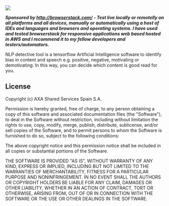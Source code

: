 <img src="https://p14.zdusercontent.com/attachment/1015988/A0YsvjnPbqBiMMWhpwnq91ALD?token=eyJhbGciOiJkaXIiLCJlbmMiOiJBMTI4Q0JDLUhTMjU2In0..W7CLK4jEMnAPt58_QxIJ3A.a4ThDDFsxxjFPolrA7LNXI-5-dtk_142eI2IwJ6l04us_2HHXVVe0FG01jFG9hnr5gK8GFNeZfWMhJaKdepZkHHjI51kF-ESzT7Aw-zhTs8mLaFm5omEOm4c5E9jdcL-8qTJDfuyK2EL76qNqEAMR6e72WONnAVIh9e9nbh5heDzRyY5fGPWhYblylRyZKu0oCINyj5kGmPsEEhOdYbhN2tt_--_myPFmn2fbprqzRVq-0QrBtnV0-mHk9KVnPaJagkmqU3jKpfR3W89hqdXJv8NQ3KKwFhICORFeZh0NHE.WBnjivALZRBAYcXzP4cwBw"/>

<i><b>Sponsored by http://browserstack.com/ - Test live locally or remotelly on all platforms and all devices, manually or automatically using a host of IDEs and languages and browsers and operating systems.  I have used and tested browserstack for responsive applications web based hosted in AWS and I recommend it to my fellow developers and testers/automators.</b></i>

NLP detective tool is a tensorflow Artificial Intelligence software to identify bias in content and speech e.g. positive, negative, motivating or demotivating.  In this way, you can decide which content is good read for you.

## License

Copyright (c) AXA Shared Services Spain S.A.

Permission is hereby granted, free of charge, to any person obtaining
a copy of this software and associated documentation files (the
"Software"), to deal in the Software without restriction, including
without limitation the rights to use, copy, modify, merge, publish,
distribute, sublicense, and/or sell copies of the Software, and to
permit persons to whom the Software is furnished to do so, subject to
the following conditions:

The above copyright notice and this permission notice shall be
included in all copies or substantial portions of the Software.

THE SOFTWARE IS PROVIDED "AS IS", WITHOUT WARRANTY OF ANY KIND,
EXPRESS OR IMPLIED, INCLUDING BUT NOT LIMITED TO THE WARRANTIES OF
MERCHANTABILITY, FITNESS FOR A PARTICULAR PURPOSE AND
NONINFRINGEMENT. IN NO EVENT SHALL THE AUTHORS OR COPYRIGHT HOLDERS BE
LIABLE FOR ANY CLAIM, DAMAGES OR OTHER LIABILITY, WHETHER IN AN ACTION
OF CONTRACT, TORT OR OTHERWISE, ARISING FROM, OUT OF OR IN CONNECTION
WITH THE SOFTWARE OR THE USE OR OTHER DEALINGS IN THE SOFTWARE.
